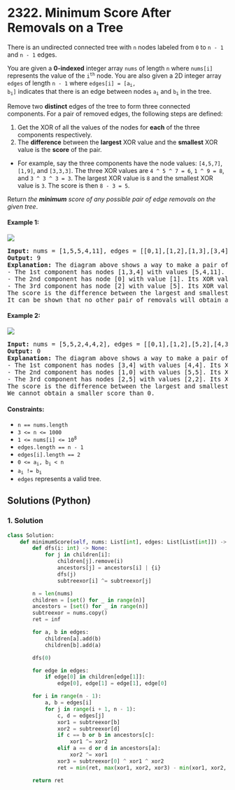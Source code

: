 # 2322. Minimum Score After Removals on a Tree
There is an undirected connected tree with `n` nodes labeled from `0` to `n - 1` and `n - 1` edges.

You are given a **0-indexed** integer array `nums` of length `n` where `nums[i]` represents the value of the <code>i<sup>th</sup></code> node. You are also given a 2D integer array `edges` of length `n - 1` where <code>edges[i] = [a<sub>i</sub>, b<sub>i</sub>]</code> indicates that there is an edge between nodes <code>a<sub>i</sub></code> and <code>b<sub>i</sub></code> in the tree.

Remove two **distinct** edges of the tree to form three connected components. For a pair of removed edges, the following steps are defined:
1. Get the XOR of all the values of the nodes for **each** of the three components respectively.
2. The **difference** between the **largest** XOR value and the **smallest** XOR value is the **score** of the pair.

* For example, say the three components have the node values: `[4,5,7]`, `[1,9]`, and `[3,3,3]`. The three XOR values are `4 ^ 5 ^ 7 = 6`, `1 ^ 9 = 8`, and `3 ^ 3 ^ 3 = 3`. The largest XOR value is `8` and the smallest XOR value is `3`. The score is then `8 - 3 = 5`.

Return *the **minimum** score of any possible pair of edge removals on the given tree*.

#### Example 1:
![](https://assets.leetcode.com/uploads/2022/05/03/ex1drawio.png)
<pre>
<strong>Input:</strong> nums = [1,5,5,4,11], edges = [[0,1],[1,2],[1,3],[3,4]]
<strong>Output:</strong> 9
<strong>Explanation:</strong> The diagram above shows a way to make a pair of removals.
- The 1st component has nodes [1,3,4] with values [5,4,11]. Its XOR value is 5 ^ 4 ^ 11 = 10.
- The 2nd component has node [0] with value [1]. Its XOR value is 1 = 1.
- The 3rd component has node [2] with value [5]. Its XOR value is 5 = 5.
The score is the difference between the largest and smallest XOR value which is 10 - 1 = 9.
It can be shown that no other pair of removals will obtain a smaller score than 9.
</pre>

#### Example 2:
![](https://assets.leetcode.com/uploads/2022/05/03/ex2drawio.png)
<pre>
<strong>Input:</strong> nums = [5,5,2,4,4,2], edges = [[0,1],[1,2],[5,2],[4,3],[1,3]]
<strong>Output:</strong> 0
<strong>Explanation:</strong> The diagram above shows a way to make a pair of removals.
- The 1st component has nodes [3,4] with values [4,4]. Its XOR value is 4 ^ 4 = 0.
- The 2nd component has nodes [1,0] with values [5,5]. Its XOR value is 5 ^ 5 = 0.
- The 3rd component has nodes [2,5] with values [2,2]. Its XOR value is 2 ^ 2 = 0.
The score is the difference between the largest and smallest XOR value which is 0 - 0 = 0.
We cannot obtain a smaller score than 0.
</pre>

#### Constraints:
* `n == nums.length`
* `3 <= n <= 1000`
* <code>1 <= nums[i] <= 10<sup>8</sup></code>
* `edges.length == n - 1`
* `edges[i].length == 2`
* <code>0 <= a<sub>i</sub>, b<sub>i</sub> < n</code>
* <code>a<sub>i</sub> != b<sub>i</sub></code>
* `edges` represents a valid tree.

## Solutions (Python)

### 1. Solution
```Python
class Solution:
    def minimumScore(self, nums: List[int], edges: List[List[int]]) -> int:
        def dfs(i: int) -> None:
            for j in children[i]:
                children[j].remove(i)
                ancestors[j] = ancestors[i] | {i}
                dfs(j)
                subtreexor[i] ^= subtreexor[j]

        n = len(nums)
        children = [set() for _ in range(n)]
        ancestors = [set() for _ in range(n)]
        subtreexor = nums.copy()
        ret = inf

        for a, b in edges:
            children[a].add(b)
            children[b].add(a)

        dfs(0)

        for edge in edges:
            if edge[0] in children[edge[1]]:
                edge[0], edge[1] = edge[1], edge[0]

        for i in range(n - 1):
            a, b = edges[i]
            for j in range(i + 1, n - 1):
                c, d = edges[j]
                xor1 = subtreexor[b]
                xor2 = subtreexor[d]
                if c == b or b in ancestors[c]:
                    xor1 ^= xor2
                elif a == d or d in ancestors[a]:
                    xor2 ^= xor1
                xor3 = subtreexor[0] ^ xor1 ^ xor2
                ret = min(ret, max(xor1, xor2, xor3) - min(xor1, xor2, xor3))

        return ret
```
